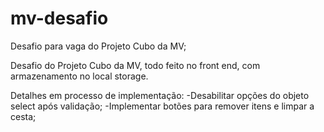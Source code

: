 # mv-desafio
Desafio para vaga do Projeto Cubo da MV;

Desafio do Projeto Cubo da MV, todo feito no front end, com armazenamento no local storage.

Detalhes em processo de implementação:
-Desabilitar opções do objeto select após validação;
-Implementar botões para remover itens e limpar a cesta;
